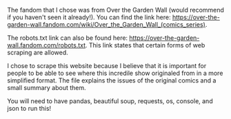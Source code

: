 The fandom that I chose was from Over the Garden Wall (would recommend if you haven't seen it already!). You can find the link here: https://over-the-garden-wall.fandom.com/wiki/Over_the_Garden_Wall_(comics_series). 

The robots.txt link can also be found here: https://over-the-garden-wall.fandom.com/robots.txt. This link states that certain forms of web scraping are allowed. 

I chose to scrape this website because I believe that it is important for people to be able to see where this incredile show originaled from in a more simplified format. The file explains the issues of the original comics and a small summary about them. 

You will need to have pandas, beautiful soup, requests, os, console, and json to run this!